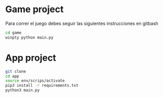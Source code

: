 # Game project

Para correr el juego debes seguir las siguientes instrucciones en gitbash

```sh
cd game
winpty python main.py
```


# App project

```sh
git clone
cd app
source env/scrips/activate
pip3 install -r requirements.txt
python3 main.py
```